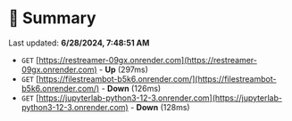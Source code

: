 # 📖 Summary
Last updated: **6/28/2024, 7:48:51 AM**

- `GET` [https://restreamer-09gx.onrender.com](https://restreamer-09gx.onrender.com) - **Up** (297ms)
- `GET` [https://filestreambot-b5k6.onrender.com/](https://filestreambot-b5k6.onrender.com/) - **Down** (126ms)
- `GET` [https://jupyterlab-python3-12-3.onrender.com](https://jupyterlab-python3-12-3.onrender.com) - **Down** (128ms)

